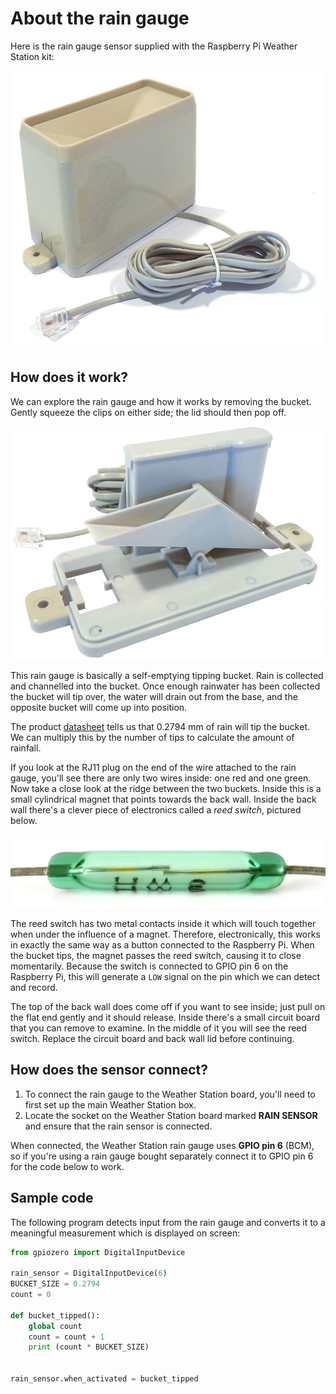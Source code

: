 # About the rain gauge

Here is the rain gauge sensor supplied with the Raspberry Pi Weather Station kit:

![Rain Gauge](images/rain_gauge.jpg)

## How does it work?

We can explore the rain gauge and how it works by removing the bucket. Gently squeeze the clips on either side; the lid should then pop off.

![](images/rain_gauge_open.jpg)

This rain gauge is basically a self-emptying tipping bucket. Rain is collected and channelled into the bucket. Once enough rainwater has been collected the bucket will tip over, the water will drain out from the base, and the opposite bucket will come up into position.

The product [datasheet](https://www.argentdata.com/files/80422_datasheet.pdf) tells us that 0.2794 mm of rain will tip the bucket. We can multiply this by the number of tips to calculate the amount of rainfall.

If you look at the RJ11 plug on the end of the wire attached to the rain gauge, you'll see there are only two wires inside: one red and one green. Now take a close look at the ridge between the two buckets. Inside this is a small cylindrical magnet that points towards the back wall. Inside the back wall there's a clever piece of electronics called a *reed switch*, pictured below.

![](images/reed_switch.jpg)

The reed switch has two metal contacts inside it which will touch together when under the influence of a magnet. Therefore, electronically, this works in exactly the same way as a button connected to the Raspberry Pi. When the bucket tips, the magnet passes the reed switch, causing it to close momentarily. Because the switch is connected to GPIO pin 6 on the Raspberry Pi, this will generate a `LOW` signal on the pin which we can detect and record.

The top of the back wall does come off if you want to see inside; just pull on the flat end gently and it should release. Inside there's a small circuit board that you can remove to examine. In the middle of it you will see the reed switch. Replace the circuit board and back wall lid before continuing.


## How does the sensor connect?

1. To connect the rain gauge to the Weather Station board, you'll need to first set up the main Weather Station box.
1. Locate the socket on the Weather Station board marked **RAIN SENSOR** and ensure that the rain sensor is connected.

When connected, the Weather Station rain gauge uses **GPIO pin 6** (BCM), so if you're using a rain gauge bought separately connect it to GPIO pin 6 for the code below to work.

## Sample code

The following program detects input from the rain gauge and converts it to a meaningful measurement which is displayed on screen:

  ```python
  from gpiozero import DigitalInputDevice

  rain_sensor = DigitalInputDevice(6)
  BUCKET_SIZE = 0.2794
  count = 0

  def bucket_tipped():
      global count
      count = count + 1
      print (count * BUCKET_SIZE)


  rain_sensor.when_activated = bucket_tipped
```

